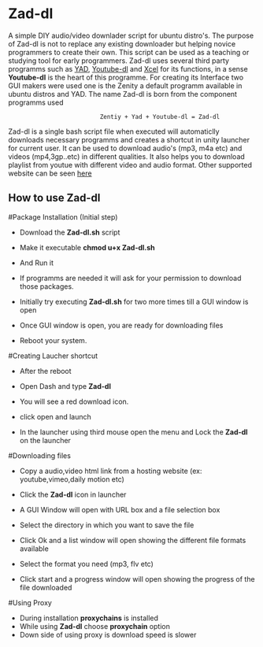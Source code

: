 # Zad-dl
A simple DIY audio/video downlader script for ubuntu distro's. The purpose of Zad-dl is not to replace any existing downloader but helping novice programmers to create their own. This script can be used as a teaching or studying tool for early programmers. Zad-dl uses several third party programms such as [YAD](http://sourceforge.net/projects/yad-dialog/), [Youtube-dl](https://rg3.github.io/youtube-dl/) and [Xcel](https://github.com/kfish/xsel) for its functions, in a sense **Youtube-dl** is the heart of this programme. For creating its Interface two GUI makers were used one is the Zenity a default programm available in ubuntu distros and YAD. The name Zad-dl is born from the component programms used

                              Zentiy + Yad + Youtube-dl = Zad-dl
                        
Zad-dl is a single bash script file when executed will automaticlly downloads necessary programms and creates a shortcut in unity launcher for current user. It can be used to download audio's (mp3, m4a etc) and videos (mp4,3gp..etc) in different qualities. It also helps you to download playlist from youtue with different video and audio format.  Other supported website can be seen [here](https://rg3.github.io/youtube-dl/supportedsites.html)

## How to use Zad-dl

#Package Installation  (Initial step)

* Download the **Zad-dl.sh** script

* Make it executable **chmod u+x Zad-dl.sh**
* And Run it

* If programms are needed it will ask for your permission to download those packages.

* Initially try executing **Zad-dl.sh** for two more times till a GUI window is open 

* Once GUI window is open, you are ready for downloading files

* Reboot your system.

#Creating Laucher shortcut

* After the reboot

* Open Dash and type **Zad-dl** 

* You will see a red download icon.

* click open and launch

* In the launcher using third mouse open the menu and Lock the **Zad-dl** on the launcher

#Downloading files

* Copy a audio,video html link from a hosting website (ex: youtube,vimeo,daily motion etc)

* Click the **Zad-dl** icon in launcher

* A GUI Window will open with URL box and a file selection box

* Select the directory in which you want to save the file

* Click Ok and a list window will open showing the different file formats available

* Select the format you need (mp3, flv etc)

* Click start and a progress window will open showing the progress of the file downloaded


#Using Proxy
* During installation **proxychains** is installed
* While using **Zad-dl** choose **proxychain** option
* Down side of using proxy is download speed is slower

